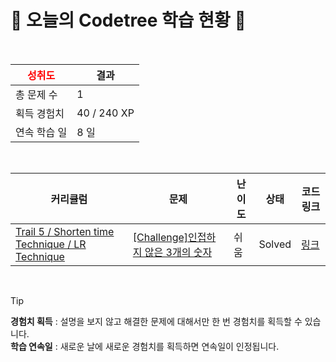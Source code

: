 # 🌲 오늘의 Codetree 학습 현황 🌲

<br />

| <span style="color:red;display:block;text-align:center;"> **성취도**</span> | 결과 |
|---|---|
| 총 문제 수 | 1 |
| 획득 경험치 | 40 / 240 XP |
| 연속 학습 일 | 8 일 |

<br />

|커리큘럼|문제|난이도|상태|코드 링크|
|---|---|---|---|---|
|[Trail 5 / Shorten time Technique / LR Technique](https://www.codetree.ai/trail-info/intermediate-mid/)|[[Challenge]인접하지 않은 3개의 숫자](https://www.codetree.ai/trails/complete/curated-cards/challenge-three-non-adjacent-numbers/)|쉬움|Solved|[링크](https://github.com/SinGonKim/Problem-solving/blob/main/250930/%EC%9D%B8%EC%A0%91%ED%95%98%EC%A7%80%20%EC%95%8A%EC%9D%80%203%EA%B0%9C%EC%9D%98%20%EC%88%AB%EC%9E%90/three-non-adjacent-numbers.py)|


<br />

> [!TIP]
> **경험치 획득** : 설명을 보지 않고 해결한 문제에 대해서만 한 번 경험치를 획득할 수 있습니다.  
> **학습 연속일** : 새로운 날에 새로운 경험치를 획득하면 연속일이 인정됩니다.

